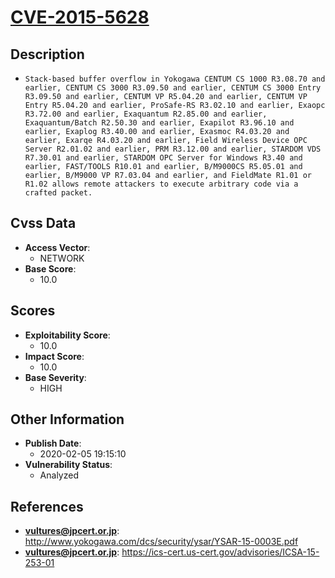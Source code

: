 
# [CVE-2015-5628](https://cve.mitre.org/cgi-bin/cvename.cgi?name=CVE-2015-5628)

## Description

- `Stack-based buffer overflow in Yokogawa CENTUM CS 1000 R3.08.70 and earlier, CENTUM CS 3000 R3.09.50 and earlier, CENTUM CS 3000 Entry R3.09.50 and earlier, CENTUM VP R5.04.20 and earlier, CENTUM VP Entry R5.04.20 and earlier, ProSafe-RS R3.02.10 and earlier, Exaopc R3.72.00 and earlier, Exaquantum R2.85.00 and earlier, Exaquantum/Batch R2.50.30 and earlier, Exapilot R3.96.10 and earlier, Exaplog R3.40.00 and earlier, Exasmoc R4.03.20 and earlier, Exarqe R4.03.20 and earlier, Field Wireless Device OPC Server R2.01.02 and earlier, PRM R3.12.00 and earlier, STARDOM VDS R7.30.01 and earlier, STARDOM OPC Server for Windows R3.40 and earlier, FAST/TOOLS R10.01 and earlier, B/M9000CS R5.05.01 and earlier, B/M9000 VP R7.03.04 and earlier, and FieldMate R1.01 or R1.02 allows remote attackers to execute arbitrary code via a crafted packet.`

## Cvss Data

- **Access Vector**:
  - NETWORK
- **Base Score**:
  - 10.0

## Scores

- **Exploitability Score**:
  - 10.0
- **Impact Score**:
  - 10.0
- **Base Severity**:
  - HIGH

## Other Information

- **Publish Date**:
  - 2020-02-05 19:15:10
- **Vulnerability Status**:
  - Analyzed

## References

- **vultures@jpcert.or.jp**: http://www.yokogawa.com/dcs/security/ysar/YSAR-15-0003E.pdf
- **vultures@jpcert.or.jp**: https://ics-cert.us-cert.gov/advisories/ICSA-15-253-01

